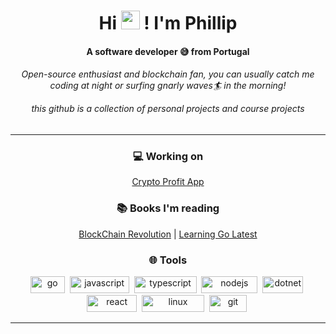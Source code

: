<h1 align="center">Hi <img src="https://media.giphy.com/media/hvRJCLFzcasrR4ia7z/giphy.gif" width="30px"> ! I'm Phillip</h1>
<h4 align="center">A software developer 😅 from Portugal</h4>
  
<h6 align="center"> 
  Open-source enthusiast and blockchain fan, you can usually catch me coding at night or surfing gnarly waves🏄 in the morning! 
  
  this github is a collection of personal projects and course projects

</h6>


---

<h3 align="center">💻 Working on</h3>

<p align="center">
   <a href="https://github.com/fcancelinha/crypto-profit">Crypto Profit App</a>
</p>


<h3 align="center">📚 Books I'm reading </h3>

<p align="center">
   <a href="https://www.goodreads.com/book/show/25894041-blockchain-revolution">BlockChain Revolution</a> | 
   <a href="https://miek.nl/files/go/Learning-Go-latest.pdf">Learning Go Latest</a>
</p>

<h3 align="center">🌐 Tools</h3>

<p align="center"> 
  <img src="https://img.shields.io/badge/Go-00ADD8?style=for-the-badge&logo=go&logoColor=white" alt="go" width="55" height="27"/>&nbsp;
  <img src="https://img.shields.io/badge/JavaScript-F7DF1E?style=for-the-badge&logo=javascript&logoColor=black" alt="javascript" width="95" height="27"/>&nbsp;
  <img src="https://img.shields.io/badge/TypeScript-007ACC?style=for-the-badge&logo=typescript&logoColor=white" alt="typescript" width="100" height="27"/>&nbsp;
  <img src="https://img.shields.io/badge/Node.js-43853D?style=for-the-badge&logo=node.js&logoColor=white" alt="nodejs" width="90" height="27"/>&nbsp;
  <img src="https://img.shields.io/badge/.NET-5C2D91?style=for-the-badge&logo=.net&logoColor=white" alt="dotnet" width="65" height="27"/>&nbsp;
  <img src="https://img.shields.io/badge/React-20232A?style=for-the-badge&logo=react&logoColor=61DAFB" alt="react" width="80" height="27"/>&nbsp;
  <img src="https://img.shields.io/badge/Arch_Linux-1793D1?style=for-the-badge&logo=arch-linux&logoColor=white" alt="linux" width="100" height="27"/>&nbsp;
  <img src="https://img.shields.io/badge/git-C13416?style=for-the-badge&logo=git&logoColor=white" alt="git" width="60" height="27"/>&nbsp;
</p>

---



